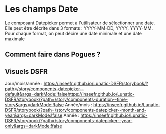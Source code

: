# Les champs Date

Le composant Datepicker permet à l'utilisateur de sélectionner une date.
Elle peut être décrite dans 3 formats : YYYY-MM-DD, YYYY, YYYY-MM.
Pour chaque format, on peut décire une date minimale et une date maximale

## Comment faire dans Pogues ?


## Visuels DSFR

 
Jour/mois/année : https://inseefr.github.io/Lunatic-DSFR/storybook/?path=/story/components-datepicker--default&args=darkMode:!falsehttps://inseefr.github.io/Lunatic-DSFR/storybook/?path=/story/components-duration--time-story&args=darkMode:!false
Année/mois : https://inseefr.github.io/Lunatic-DSFR/storybook/?path=/story/components-datepicker--month-and-year&args=darkMode:!false
Année : https://inseefr.github.io/Lunatic-DSFR/storybook/?path=/story/components-datepicker--year-only&args=darkMode:!false